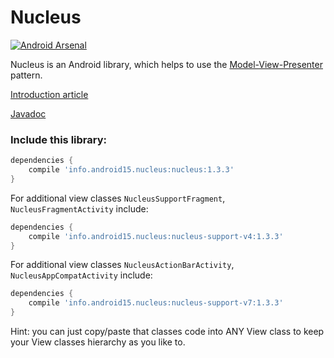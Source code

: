 Nucleus
=======

[![Android Arsenal](https://img.shields.io/badge/Android%20Arsenal-Nucleus-brightgreen.svg?style=flat)](https://android-arsenal.com/details/1/1379)

Nucleus is an Android library, which helps to use the [Model-View-Presenter](http://en.wikipedia.org/wiki/Model%E2%80%93view%E2%80%93presenter) pattern.

[Introduction article](https://github.com/konmik/konmik.github.io/wiki/Introduction-to-Model-View-Presenter-on-Android)

[Javadoc](http://konmik.github.io/nucleus/)

### Include this library:

``` groovy
dependencies {
    compile 'info.android15.nucleus:nucleus:1.3.3'
}
```

For additional view classes `NucleusSupportFragment`, `NucleusFragmentActivity` include:

``` groovy
dependencies {
    compile 'info.android15.nucleus:nucleus-support-v4:1.3.3'
}
```

For additional view classes `NucleusActionBarActivity`, `NucleusAppCompatActivity` include:

``` groovy
dependencies {
    compile 'info.android15.nucleus:nucleus-support-v7:1.3.3'
}
```

Hint: you can just copy/paste that classes code into ANY View class
to keep your View classes hierarchy as you like to.
